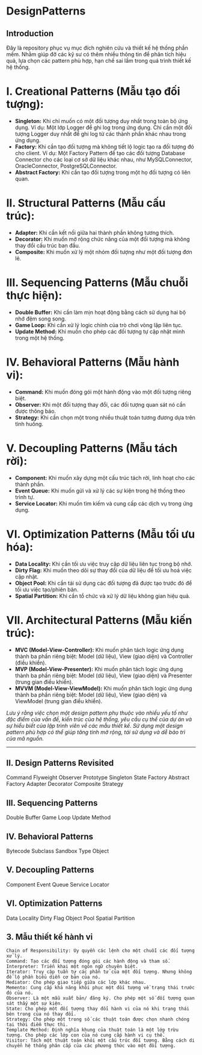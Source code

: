 # DesignPatterns

## Introduction
Đây là repository phục vụ mục đích nghiên cứu và thiết kế hệ thống phần mềm. Nhằm giúp đỡ các kỹ sư có thêm nhiều thông tin để phân tích hiệu quả, lựa chọn các pattern phù hợp, hạn chế sai lầm trong quá trình thiết kế hệ thống.

# I. Creational Patterns (Mẫu tạo đối tượng):

- **Singleton:** Khi chỉ muốn có một đối tượng duy nhất trong toàn bộ ứng dụng. Ví dụ: Một lớp Logger để ghi log trong ứng dụng. Chỉ cần một đối tượng Logger duy nhất để ghi log từ các thành phần khác nhau trong ứng dụng.
- **Factory:** Khi cần tạo đối tượng mà không tiết lộ logic tạo ra đối tượng đó cho client. Ví dụ: Một Factory Pattern để tạo các đối tượng Database Connector cho các loại cơ sở dữ liệu khác nhau, như MySQLConnector, OracleConnector, PostgreSQLConnector.
- **Abstract Factory:** Khi cần tạo đối tượng trong một họ đối tượng có liên quan.

# II. Structural Patterns (Mẫu cấu trúc):

- **Adapter:** Khi cần kết nối giữa hai thành phần không tương thích.
- **Decorator:** Khi muốn mở rộng chức năng của một đối tượng mà không thay đổi cấu trúc ban đầu.
- **Composite:** Khi muốn xử lý một nhóm đối tượng như một đối tượng đơn lẻ.

# III. Sequencing Patterns (Mẫu chuỗi thực hiện):

- **Double Buffer:** Khi cần làm mịn hoạt động bằng cách sử dụng hai bộ nhớ đệm song song.
- **Game Loop:** Khi cần xử lý logic chính của trò chơi vòng lặp liên tục.
- **Update Method:** Khi muốn cho phép các đối tượng tự cập nhật mình trong một hệ thống.

# IV. Behavioral Patterns (Mẫu hành vi):

- **Command:** Khi muốn đóng gói một hành động vào một đối tượng riêng biệt.
- **Observer:** Khi một đối tượng thay đổi, các đối tượng quan sát nó cần được thông báo.
- **Strategy:** Khi cần chọn một trong nhiều thuật toán tương đương dựa trên tình huống.

# V. Decoupling Patterns (Mẫu tách rời):

- **Component:** Khi muốn xây dựng một cấu trúc tách rời, linh hoạt cho các thành phần.
- **Event Queue:** Khi muốn gửi và xử lý các sự kiện trong hệ thống theo trình tự.
- **Service Locator:** Khi muốn tìm kiếm và cung cấp các dịch vụ trong ứng dụng.

# VI. Optimization Patterns (Mẫu tối ưu hóa):

- **Data Locality:** Khi cần tối ưu việc truy cập dữ liệu liên tục trong bộ nhớ.
- **Dirty Flag:** Khi muốn theo dõi sự thay đổi của dữ liệu để tối ưu hoá việc cập nhật.
- **Object Pool:** Khi cần tái sử dụng các đối tượng đã được tạo trước đó để tối ưu việc tạo/phiên bản.
- **Spatial Partition:** Khi cần tổ chức và xử lý dữ liệu không gian hiệu quả.

# VII. Architectural Patterns (Mẫu kiến trúc):

- **MVC (Model-View-Controller):** Khi muốn phân tách logic ứng dụng thành ba phần riêng biệt: Model (dữ liệu), View (giao diện) và Controller (điều khiển).
- **MVP (Model-View-Presenter):** Khi muốn phân tách logic ứng dụng thành ba phần riêng biệt: Model (dữ liệu), View (giao diện) và Presenter (trung gian điều khiển).
- **MVVM (Model-View-ViewModel):** Khi muốn phân tách logic ứng dụng thành ba phần riêng biệt: Model (dữ liệu), View (giao diện) và ViewModel (trung gian điều khiển).

_Lưu ý rằng việc chọn một design pattern phụ thuộc vào nhiều yếu tố như đặc điểm của vấn đề, kiến trúc của hệ thống, yêu cầu cụ thể của dự án và sự hiểu biết của lập trình viên về các mẫu thiết kế. Sử dụng một design pattern phù hợp có thể giúp tăng tính mở rộng, tái sử dụng và dễ bảo trì của mã nguồn._



-------------------------------------
## II. Design Patterns Revisited
Command
Flyweight
Observer
Prototype
Singleton
State
Factory
Abstract Factory
Adapter
Decorator 
Composite
Strategy

## III. Sequencing Patterns

Double Buffer
Game Loop
Update Method

## IV. Behavioral Patterns

Bytecode
Subclass Sandbox
Type Object

## V. Decoupling Patterns

Component
Event Queue
Service Locator

## VI. Optimization Patterns

Data Locality
Dirty Flag
Object Pool
Spatial Partition

## 3. Mẫu thiết kế hành vi

    Chain of Responsibility: Ủy quyền các lệnh cho một chuỗi các đối tượng xử lý.
    Command: Tạo các đối tượng đóng gói các hành động và tham số.
    Interpreter: Triển khai một ngôn ngữ chuyên biệt.
    Iterator: Truy cập tuần tự các phần tử của một đối tượng. Nhưng không để lộ phần biểu diễn cơ bản của nó.
    Mediator: Cho phép giao tiếp giữa các lớp khác nhau.
    Memento: Cung cấp khả năng khôi phục một đối tượng về trạng thái trước đó của nó.
    Observer: Là một mẫu xuất bản/ đăng ký. Cho phép một số đối tượng quan sát thấy một sự kiện.
    State: Cho phép một đối tượng thay đổi hành vi của nó khi trạng thái bên trong của nó thay đổi.
    Strategy: Cho phép một trong số các thuật toán được chọn nhanh chóng tại thời điểm thực thi.
    Template Method: Định nghĩa khung của thuật toán là một lớp trừu tượng. Cho phép các lớp con của nó cung cấp hành vi cụ thể.
    Visitor: Tách một thuật toán khỏi một cấu trúc đối tượng. Bằng cách di chuyển hệ thống phân cấp của các phương thức vào một đối tượng.